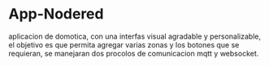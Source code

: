 # App-Nodered
aplicacion de domotica, con una interfas visual agradable y personalizable, el objetivo es que permita agregar varias zonas y los botones que se requieran, se manejaran dos procolos de comunicacion mqtt y websocket.
